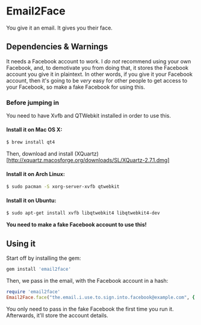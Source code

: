 # Email2Face

You give it an email. It gives you their face.

## Dependencies & Warnings

It needs a Facebook account to work. I *do not* recommend using your own Facebook, and, to demotivate you from doing that, it stores the Facebook account you give it in plaintext. In other words, if you give it your Facebook account, then it's going to be *very* easy for other people to get access to your Facebook, so make a fake Facebook for using this.

### Before jumping in

You need to have Xvfb and QTWebkit installed in order to use this.

#### Install it on Mac OS X:

```bash
$ brew install qt4
```
Then, download and install (XQuartz)[http://xquartz.macosforge.org/downloads/SL/XQuartz-2.7.1.dmg]

#### Install it on Arch Linux:

```bash
$ sudo pacman -S xorg-server-xvfb qtwebkit
```

#### Install it on Ubuntu:

```bash
$ sudo apt-get install xvfb libqtwebkit4 libqtwebkit4-dev
```

**You need to make a fake Facebook account to use this!**

## Using it

Start off by installing the gem:

```ruby
gem install 'email2face'
```

Then, we pass in the email, with the Facebook account in a hash:

```ruby
require 'email2face'
Email2Face.face("the.email.i.use.to.sign.into.facebook@example.com", { :username => "my.fake.facebook@example.com", :password => "123456" })
```

You only need to pass in the fake Facebook the first time you run it. Afterwards, it'll store the account details.

